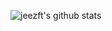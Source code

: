 ![jeezft's github stats](https://github-readme-stats.vercel.app/api?username=jeezft&count_private=true)
